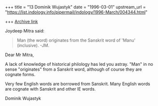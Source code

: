 +++
title = "13 Dominik Wujastyk"
date = "1996-03-01"
upstream_url = "https://list.indology.info/pipermail/indology/1996-March/004344.html"

+++
[Archive link](https://list.indology.info/pipermail/indology/1996-March/004344.html)

Joydeep Mitra said:
> 
> Man (the word) originates from the Sanskrit word of 'Manu' (inclusive). -JM.
> 

Dear Mr Mitra,

A lack of knowledge of historical philology has led you astray.
"Man" in no sense "originates" from a Sanskrit word, although of course
they are cognate forms.

Very few English words are borrowed from Sanskrit.  Many English words
are cognate with Sanskrit and other IE words.

Dominik Wujastyk






